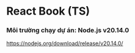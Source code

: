 # React Book (TS)

### Môi trường chạy dự án: Node.js v20.14.0

https://nodejs.org/download/release/v20.14.0/
